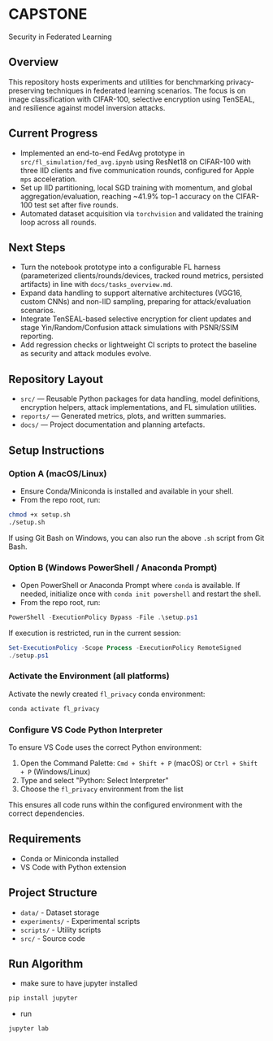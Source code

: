 # CAPSTONE
Security in Federated Learning

## Overview
This repository hosts experiments and utilities for benchmarking privacy-preserving techniques in federated learning scenarios. The focus is on image classification with CIFAR-100, selective encryption using TenSEAL, and resilience against model inversion attacks.

## Current Progress
- Implemented an end-to-end FedAvg prototype in `src/fl_simulation/fed_avg.ipynb` using ResNet18 on CIFAR-100 with three IID clients and five communication rounds, configured for Apple `mps` acceleration.
- Set up IID partitioning, local SGD training with momentum, and global aggregation/evaluation, reaching ~41.9% top-1 accuracy on the CIFAR-100 test set after five rounds.
- Automated dataset acquisition via `torchvision` and validated the training loop across all rounds.

## Next Steps
- Turn the notebook prototype into a configurable FL harness (parameterized clients/rounds/devices, tracked round metrics, persisted artifacts) in line with `docs/tasks_overview.md`.
- Expand data handling to support alternative architectures (VGG16, custom CNNs) and non-IID sampling, preparing for attack/evaluation scenarios.
- Integrate TenSEAL-based selective encryption for client updates and stage Yin/Random/Confusion attack simulations with PSNR/SSIM reporting.
- Add regression checks or lightweight CI scripts to protect the baseline as security and attack modules evolve.

## Repository Layout

- `src/` — Reusable Python packages for data handling, model definitions, encryption helpers, attack implementations, and FL simulation utilities.
- `reports/` — Generated metrics, plots, and written summaries.
- `docs/` — Project documentation and planning artefacts.

## Setup Instructions

### Option A (macOS/Linux)
- Ensure Conda/Miniconda is installed and available in your shell.
- From the repo root, run:

```bash
chmod +x setup.sh
./setup.sh
```

If using Git Bash on Windows, you can also run the above `.sh` script from Git Bash.

### Option B (Windows PowerShell / Anaconda Prompt)
- Open PowerShell or Anaconda Prompt where `conda` is available. If needed, initialize once with `conda init powershell` and restart the shell.
- From the repo root, run:

```powershell
PowerShell -ExecutionPolicy Bypass -File .\setup.ps1
```

If execution is restricted, run in the current session:

```powershell
Set-ExecutionPolicy -Scope Process -ExecutionPolicy RemoteSigned
./setup.ps1
```

### Activate the Environment (all platforms)
Activate the newly created `fl_privacy` conda environment:

```bash
conda activate fl_privacy
```

### Configure VS Code Python Interpreter
To ensure VS Code uses the correct Python environment:

1. Open the Command Palette: `Cmd + Shift + P` (macOS) or `Ctrl + Shift + P` (Windows/Linux)
2. Type and select "Python: Select Interpreter"
3. Choose the `fl_privacy` environment from the list

This ensures all code runs within the configured environment with the correct dependencies.

## Requirements
- Conda or Miniconda installed
- VS Code with Python extension

## Project Structure
- `data/` - Dataset storage
- `experiments/` - Experimental scripts
- `scripts/` - Utility scripts
- `src/` - Source code

## Run Algorithm
- make sure to have jupyter installed 
```bash
pip install jupyter
```
- run 
```bash
jupyter lab
```